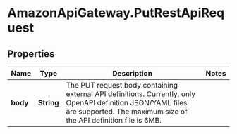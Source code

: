 # AmazonApiGateway.PutRestApiRequest

## Properties

Name | Type | Description | Notes
------------ | ------------- | ------------- | -------------
**body** | **String** | The PUT request body containing external API definitions. Currently, only OpenAPI definition JSON/YAML files are supported. The maximum size of the API definition file is 6MB. | 


